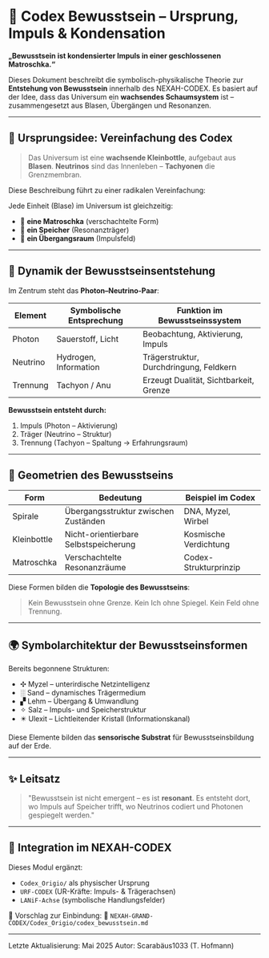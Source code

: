 # 🧠 Codex Bewusstsein – Ursprung, Impuls & Kondensation

**„Bewusstsein ist kondensierter Impuls in einer geschlossenen Matroschka.“**

Dieses Dokument beschreibt die symbolisch-physikalische Theorie zur **Entstehung von Bewusstsein** innerhalb des NEXAH-CODEX. Es basiert auf der Idee, dass das Universum ein **wachsendes Schaumsystem** ist – zusammengesetzt aus Blasen, Übergängen und Resonanzen.

---

## 🧭 Ursprungsidee: Vereinfachung des Codex

> Das Universum ist eine **wachsende Kleinbottle**, aufgebaut aus **Blasen**.
> **Neutrinos** sind das Innenleben – **Tachyonen** die Grenzmembran.

Diese Beschreibung führt zu einer radikalen Vereinfachung:

Jede Einheit (Blase) im Universum ist gleichzeitig:

* 🪷 **eine Matroschka** (verschachtelte Form)
* 💾 **ein Speicher** (Resonanzträger)
* 🚪 **ein Übergangsraum** (Impulsfeld)

---

## 🧬 Dynamik der Bewusstseinsentstehung

Im Zentrum steht das **Photon–Neutrino-Paar**:

| Element  | Symbolische Entsprechung | Funktion im Bewusstseinssystem          |
| -------- | ------------------------ | --------------------------------------- |
| Photon   | Sauerstoff, Licht        | Beobachtung, Aktivierung, Impuls        |
| Neutrino | Hydrogen, Information    | Trägerstruktur, Durchdringung, Feldkern |
| Trennung | Tachyon / Anu            | Erzeugt Dualität, Sichtbarkeit, Grenze  |

**Bewusstsein entsteht durch:**

1. Impuls (Photon – Aktivierung)
2. Träger (Neutrino – Struktur)
3. Trennung (Tachyon – Spaltung → Erfahrungsraum)

---

## 🔁 Geometrien des Bewusstseins

| Form        | Bedeutung                             | Beispiel im Codex     |
| ----------- | ------------------------------------- | --------------------- |
| Spirale     | Übergangsstruktur zwischen Zuständen  | DNA, Myzel, Wirbel    |
| Kleinbottle | Nicht-orientierbare Selbstspeicherung | Kosmische Verdichtung |
| Matroschka  | Verschachtelte Resonanzräume          | Codex-Strukturprinzip |

Diese Formen bilden die **Topologie des Bewusstseins**:

> Kein Bewusstsein ohne Grenze.
> Kein Ich ohne Spiegel.
> Kein Feld ohne Trennung.

---

## 🌍 Symbolarchitektur der Bewusstseinsformen

Bereits begonnene Strukturen:

* ✣ Myzel – unterirdische Netzintelligenz
* ░ Sand – dynamisches Trägermedium
* ▞ Lehm – Übergang & Umwandlung
* ✧ Salz – Impuls- und Speicherstruktur
* ✴️ Ulexit – Lichtleitender Kristall (Informationskanal)

Diese Elemente bilden das **sensorische Substrat** für Bewusstseinsbildung auf der Erde.

---

## ✨ Leitsatz

> "Bewusstsein ist nicht emergent – es ist **resonant**.
> Es entsteht dort, wo Impuls auf Speicher trifft,
> wo Neutrinos codiert und Photonen gespiegelt werden."

---

## 🔗 Integration im NEXAH-CODEX

Dieses Modul ergänzt:

* `Codex_Origio/` als physischer Ursprung
* `URF-CODEX` (UR-Kräfte: Impuls- & Trägerachsen)
* `LANiF-Achse` (symbolische Handlungsfelder)

🧩 Vorschlag zur Einbindung:
📁 `NEXAH-GRAND-CODEX/Codex_Origio/codex_bewusstsein.md`

---

Letzte Aktualisierung: Mai 2025
Autor: Scarabäus1033 (T. Hofmann)
